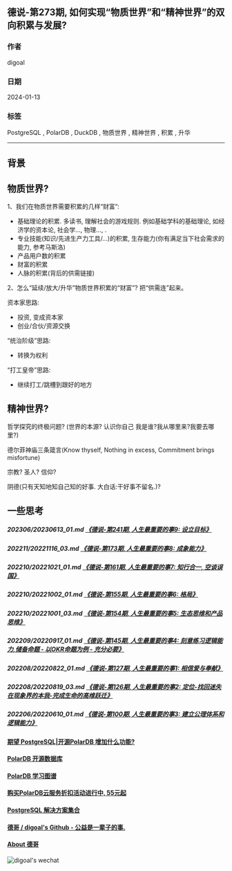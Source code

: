 ## 德说-第273期, 如何实现“物质世界”和“精神世界”的双向积累与发展?     
                    
### 作者                    
digoal                    
                    
### 日期                    
2024-01-13             
                    
### 标签                    
PostgreSQL , PolarDB , DuckDB , 物质世界 , 精神世界 , 积累 , 升华          
                    
----                    
                    
## 背景     
## 物质世界?  
1、我们在物质世界需要积累的几样“财富”:  
- 基础理论的积累.  多读书, 理解社会的游戏规则. 例如基础学科的基础理论, 如经济学的资本论, 社会学..., 物理..., .  
- 专业技能(知识/先进生产力工具/...)的积累, 生存能力(你有满足当下社会需求的能力, 参考马斯洛)  
- 产品用户数的积累  
- 财富的积累  
- 人脉的积累(背后的供需链接)  
  
2、怎么“延续/放大/升华”物质世界积累的“财富”? 把“供需连”起来。  
  
资本家思路:   
- 投资, 变成资本家   
- 创业/合伙/资源交换   
  
“统治阶级”思路:   
- 转换为权利   
  
“打工皇帝”思路:   
- 继续打工/跳槽到跟好的地方   
  
  
## 精神世界?   
哲学探究的终极问题? (世界的本源? 认识你自己 我是谁?我从哪里来?我要去哪里?)    
   
德尔菲神庙三条箴言(Know thyself, Nothing in excess, Commitment brings misfortune)    
   
宗教? 圣人? 信仰?    
   
阴德(只有天知地知自己知的好事. 大白话:干好事不留名.)?  
  
## 一些思考  
##### 202306/20230613_01.md   [《德说-第241期, 人生最重要的事9: 设立目标》](../202306/20230613_01.md)    
##### 202211/20221116_03.md   [《德说-第173期, 人生最重要的事8: 成象能力》](../202211/20221116_03.md)    
##### 202210/20221021_01.md   [《德说-第161期, 人生最重要的事7: 知行合一, 空谈误国》](../202210/20221021_01.md)    
##### 202210/20221002_01.md   [《德说-第155期, 人生最重要的事6: 格局》](../202210/20221002_01.md)    
##### 202210/20221001_03.md   [《德说-第154期, 人生最重要的事5: 生态思维和产品思维》](../202210/20221001_03.md)    
##### 202209/20220917_01.md   [《德说-第145期, 人生最重要的事4: 刻意练习逻辑能力,储备命题 - 以OKR命题为例 - 充分必要》](../202209/20220917_01.md)    
##### 202208/20220822_01.md   [《德说-第127期, 人生最重要的事1: 相信爱与奉献》](../202208/20220822_01.md)    
##### 202208/20220819_03.md   [《德说-第126期, 人生最重要的事2: 定位-找回迷失在现象界的本我-完成生命的高维跃迁》](../202208/20220819_03.md)    
##### 202206/20220610_01.md   [《德说-第100期, 人生最重要的事3: 建立公理体系和逻辑能力》](../202206/20220610_01.md)    
   
  
#### [期望 PostgreSQL|开源PolarDB 增加什么功能?](https://github.com/digoal/blog/issues/76 "269ac3d1c492e938c0191101c7238216")
  
  
#### [PolarDB 开源数据库](https://openpolardb.com/home "57258f76c37864c6e6d23383d05714ea")
  
  
#### [PolarDB 学习图谱](https://www.aliyun.com/database/openpolardb/activity "8642f60e04ed0c814bf9cb9677976bd4")
  
  
#### [购买PolarDB云服务折扣活动进行中, 55元起](https://www.aliyun.com/activity/new/polardb-yunparter?userCode=bsb3t4al "e0495c413bedacabb75ff1e880be465a")
  
  
#### [PostgreSQL 解决方案集合](../201706/20170601_02.md "40cff096e9ed7122c512b35d8561d9c8")
  
  
#### [德哥 / digoal's Github - 公益是一辈子的事.](https://github.com/digoal/blog/blob/master/README.md "22709685feb7cab07d30f30387f0a9ae")
  
  
#### [About 德哥](https://github.com/digoal/blog/blob/master/me/readme.md "a37735981e7704886ffd590565582dd0")
  
  
![digoal's wechat](../pic/digoal_weixin.jpg "f7ad92eeba24523fd47a6e1a0e691b59")
  

